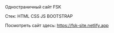 Одностраничный сайт FSK


Стек:
HTML
CSS
JS
BOOTSTRAP


Посмотреть сайт здесь: https://fsk-site.netlify.app


